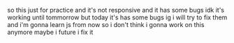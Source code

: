 so this just for practice and it's not responsive and it has some bugs idk it's working until tommorrow but today it's has some bugs ig i will try to fix them and i'm gonna learn js from now so i don't think i gonna work on this anymore maybe i future i fix it
